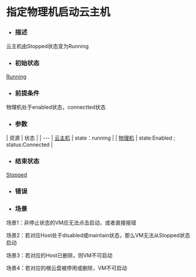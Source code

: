 # 指定物理机启动云主机

* ### 描述

 云主机由Stopped状态变为Running

* ### 初始状态

 [Running](/Unit/VM/status.md)

* ### 前提条件

 物理机处于enabled状态，connectted状态

* ### 参数

 

 | 资源 | 状态 |
 | ---
 | [云主机](/Unit/VM/README.md) | state：running | 
 | [物理机](/Unit/Host/README.md) | state:Enabled ; status:Connected |


* ### 结束状态

 [Stopped](/Unit/VM/status.md)

* ### 错误

* ### 场景

 场景1：非停止状态的VM应无法点击启动，或者直接报错

 场景2：若对应Host处于disabled或maintain状态，那么VM无法从Stopped状态启动

 场景3：若对应的Host已删除，则VM不可启动

 场景4：若对应的根云盘被停用或删除，VM不可启动

